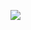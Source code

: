 <!---
shiro2332/shiro2332 is a ✨ special ✨ repository because its `README.md` (this file) appears on your GitHub profile.
You can click the Preview link to take a look at your changes.
--->
![](https://github.com/shiro2332/github-stats/blob/master/generated/overview.svg)
